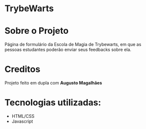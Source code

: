 # TrybeWarts

# Sobre o Projeto

  Página de formulário da Escola de Magia de Trybewarts, em que as pessoas estudantes poderão enviar seus feedbacks sobre ela. 

# Creditos
  Projeto feito em dupla com **Augusto Magalhães**

# Tecnologias utilizadas:
  - HTML/CSS
  - Javascript
